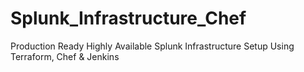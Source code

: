 # Splunk_Infrastructure_Chef
Production Ready Highly Available Splunk Infrastructure Setup Using Terraform, Chef &amp; Jenkins
